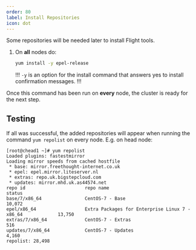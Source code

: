 ```yaml
---
order: 80
label: Install Repositories
icon: dot
---
```


Some repositories will be needed later to install Flight tools.


1. On **all** nodes do:

	```bash
	yum install -y epel-release
	```

    !!!
    `-y` is an option for the install command that answers yes to install confirmation messages. 
    !!!


Once this command has been run on **every** node, the cluster is ready for the next step.


## Testing

If all was successful, the added repositories will appear when running the command `yum repolist` on every node. E.g. on head node:

```
[root@chead1 ~]# yum repolist
Loaded plugins: fastestmirror
Loading mirror speeds from cached hostfile
 * base: mirror.freethought-internet.co.uk
 * epel: epel.mirror.liteserver.nl
 * extras: repo.uk.bigstepcloud.com
 * updates: mirror.mhd.uk.as44574.net
repo id                      repo name                                                  status
base/7/x86_64                CentOS-7 - Base                                            10,072
epel/x86_64                  Extra Packages for Enterprise Linux 7 - x86_64             13,750
extras/7/x86_64              CentOS-7 - Extras                                             516
updates/7/x86_64             CentOS-7 - Updates                                          4,160
repolist: 28,498
```